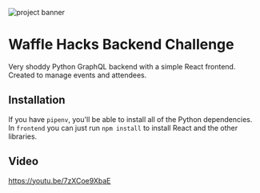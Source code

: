 ![project banner](https://project-banner.phamn23.repl.co/?title=Waffle%20Hacks%20Backend&stack=python,react)

# Waffle Hacks Backend Challenge
Very shoddy Python GraphQL backend with a simple React frontend. Created to manage events and attendees.

## Installation
If you have `pipenv`, you'll be able to install all of the Python dependencies.  
In `frontend` you can just run `npm install` to install React and the other libraries.

## Video
https://youtu.be/7zXCoe9XbaE